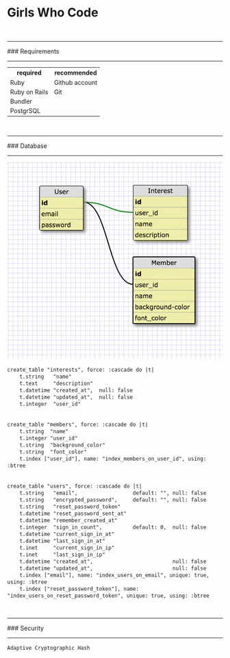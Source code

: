 # Girls Who Code
<br>

<hr>
### Requirements
<hr>

<table>
    <tr>        
        <th>required</th>
        <th>recommended</th>
    </tr>
    <tr>
        <td>Ruby</td>
        <td>Github account</td>
    </tr>
    <tr>
        <td>Ruby on Rails</td>
        <td>Git</td>
    </tr>
    <tr>
        <td>Bundler</td>
    </tr>
    <tr>
        <td>PostgrSQL</td>
    </tr>

</table>

<br>

<hr>
### Database
<hr>

![alt image of database](planning/schema01.png "Current Database: ")





    create_table "interests", force: :cascade do |t|
        t.string   "name"
        t.text     "description"
        t.datetime "created_at",  null: false
        t.datetime "updated_at",  null: false
        t.integer  "user_id"


    create_table "members", force: :cascade do |t|
        t.string  "name"
        t.integer "user_id"
        t.string  "background_color"
        t.string  "font_color"
        t.index ["user_id"], name: "index_members_on_user_id", using: :btree


    create_table "users", force: :cascade do |t|
        t.string   "email",                  default: "", null: false
        t.string   "encrypted_password",     default: "", null: false
        t.string   "reset_password_token"
        t.datetime "reset_password_sent_at"
        t.datetime "remember_created_at"
        t.integer  "sign_in_count",          default: 0,  null: false
        t.datetime "current_sign_in_at"
        t.datetime "last_sign_in_at"
        t.inet     "current_sign_in_ip"
        t.inet     "last_sign_in_ip"
        t.datetime "created_at",                          null: false
        t.datetime "updated_at",                          null: false
        t.index ["email"], name: "index_users_on_email", unique: true, using: :btree
        t.index ["reset_password_token"], name: "index_users_on_reset_password_token", unique: true, using: :btree


<br>

<hr>
### Security
<hr>

    Adaptive Cryptographic Hash

